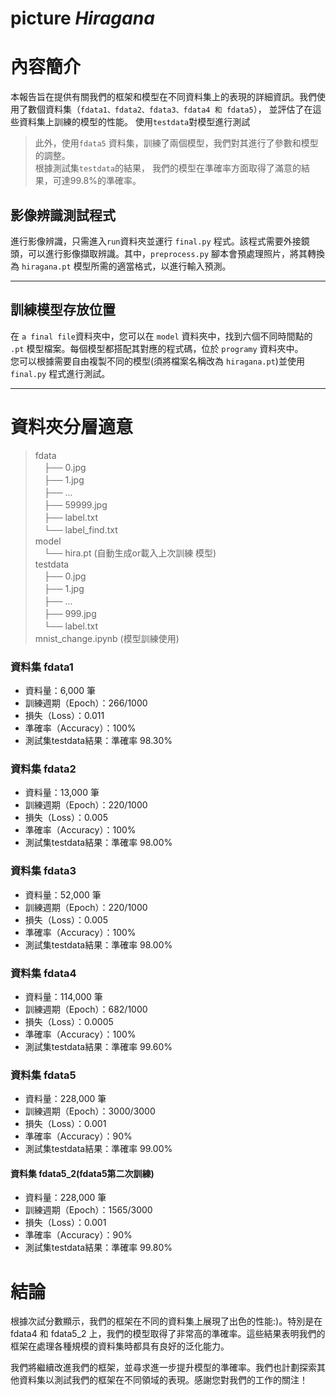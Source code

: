 # picture _Hiragana_

# 內容簡介

本報告旨在提供有關我們的框架和模型在不同資料集上的表現的詳細資訊。我們使用了數個資料集（`fdata1、fdata2、fdata3、fdata4 和 fdata5`），
並評估了在這些資料集上訓練的模型的性能。
使用`testdata`對模型進行測試

> 此外，使用`fdata5` 資料集，訓練了兩個模型，我們對其進行了參數和模型的調整。    
> 根據測試集`testdata`的結果，
我們的模型在準確率方面取得了滿意的結果，可達99.8%的準確率。

## 影像辨識測試程式

進行影像辨識，只需進入`run`資料夾並運行 `final.py` 程式。該程式需要外接鏡頭，可以進行影像擷取辨識。其中，`preprocess.py` 腳本會預處理照片，將其轉換為 `hiragana.pt` 模型所需的適當格式，以進行輸入預測。

---

## 訓練模型存放位置

在 `a final file`資料夾中，您可以在 `model` 資料夾中，找到六個不同時間點的 `.pt` 模型檔案。每個模型都搭配其對應的程式碼，位於 `programy` 資料夾中。    
您可以根據需要自由複製不同的模型(須將檔案名稱改為 `hiragana.pt`)並使用 `final.py` 程式進行測試。

---

# 資料夾分層適意

> fdata    
> 　├── 0.jpg   
> 　├── 1.jpg  
> 　├── ...   
> 　├── 59999.jpg   
> 　├── label.txt   
> 　└── label_find.txt   
> model   
> 　└── hira.pt (自動生成or載入上次訓練 模型)   
> testdata   
> 　├── 0.jpg   
> 　├── 1.jpg  
> 　├── ...   
> 　├── 999.jpg   
> 　└── label.txt    
> mnist_change.ipynb (模型訓練使用)   

### 資料集 fdata1

- 資料量：6,000 筆
- 訓練週期（Epoch）：266/1000
- 損失（Loss）：0.011
- 準確率（Accuracy）：100%
- 測試集testdata結果：準確率 98.30%

### 資料集 fdata2

- 資料量：13,000 筆
- 訓練週期（Epoch）：220/1000
- 損失（Loss）：0.005
- 準確率（Accuracy）：100%
- 測試集testdata結果：準確率 98.00%

### 資料集 fdata3

- 資料量：52,000 筆
- 訓練週期（Epoch）：220/1000
- 損失（Loss）：0.005
- 準確率（Accuracy）：100%
- 測試集testdata結果：準確率 98.00%

### 資料集 fdata4

- 資料量：114,000 筆
- 訓練週期（Epoch）：682/1000
- 損失（Loss）：0.0005
- 準確率（Accuracy）：100%
- 測試集testdata結果：準確率 99.60%

### 資料集 fdata5

- 資料量：228,000 筆
- 訓練週期（Epoch）：3000/3000
- 損失（Loss）：0.001
- 準確率（Accuracy）：90%
- 測試集testdata結果：準確率 99.00%

#### 資料集 fdata5_2(fdata5第二次訓練)

- 資料量：228,000 筆
- 訓練週期（Epoch）：1565/3000
- 損失（Loss）：0.001
- 準確率（Accuracy）：90%
- 測試集testdata結果：準確率 99.80%

# 結論
根據次試分數顯示，我們的框架在不同的資料集上展現了出色的性能:)。特別是在 fdata4 和 fdata5_2 上，我們的模型取得了非常高的準確率。這些結果表明我們的框架在處理各種規模的資料集時都具有良好的泛化能力。

我們將繼續改進我們的框架，並尋求進一步提升模型的準確率。我們也計劃探索其他資料集以測試我們的框架在不同領域的表現。感謝您對我們的工作的關注！


